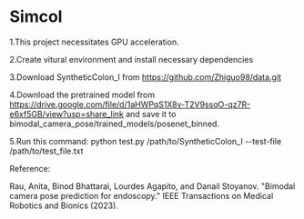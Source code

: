 # Simcol

1.This project necessitates GPU acceleration.

2.Create vitural environment and install necessary dependencies

3.Download SyntheticColon_I from https://github.com/Zhiguo98/data.git

4.Download the pretrained model from https://drive.google.com/file/d/1aHWPqS1X8v-T2V9ssqO-qz7R-e6xf5GB/view?usp=share_link and save it to bimodal_camera_pose/trained_models/posenet_binned.

5.Run this command: python test.py /path/to/SyntheticColon_I --test-file /path/to/test_file.txt

Reference:

Rau, Anita, Binod Bhattarai, Lourdes Agapito, and Danail Stoyanov. "Bimodal camera pose prediction for endoscopy." IEEE Transactions on Medical Robotics and Bionics (2023).

